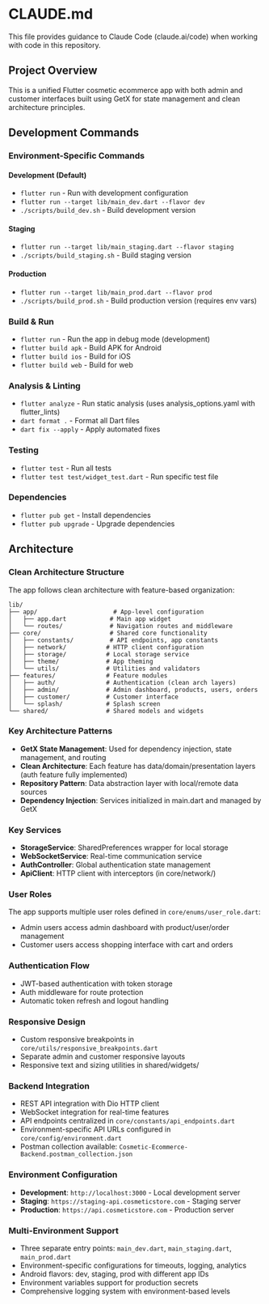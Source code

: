 # CLAUDE.md

This file provides guidance to Claude Code (claude.ai/code) when working with code in this repository.

## Project Overview
This is a unified Flutter cosmetic ecommerce app with both admin and customer interfaces built using GetX for state management and clean architecture principles.

## Development Commands

### Environment-Specific Commands

#### Development (Default)
- `flutter run` - Run with development configuration
- `flutter run --target lib/main_dev.dart --flavor dev`
- `./scripts/build_dev.sh` - Build development version

#### Staging
- `flutter run --target lib/main_staging.dart --flavor staging`
- `./scripts/build_staging.sh` - Build staging version

#### Production
- `flutter run --target lib/main_prod.dart --flavor prod`
- `./scripts/build_prod.sh` - Build production version (requires env vars)

### Build & Run
- `flutter run` - Run the app in debug mode (development)
- `flutter build apk` - Build APK for Android
- `flutter build ios` - Build for iOS
- `flutter build web` - Build for web

### Analysis & Linting
- `flutter analyze` - Run static analysis (uses analysis_options.yaml with flutter_lints)
- `dart format .` - Format all Dart files
- `dart fix --apply` - Apply automated fixes

### Testing
- `flutter test` - Run all tests
- `flutter test test/widget_test.dart` - Run specific test file

### Dependencies
- `flutter pub get` - Install dependencies
- `flutter pub upgrade` - Upgrade dependencies

## Architecture

### Clean Architecture Structure
The app follows clean architecture with feature-based organization:

```
lib/
├── app/                     # App-level configuration
│   ├── app.dart            # Main app widget
│   └── routes/             # Navigation routes and middleware
├── core/                   # Shared core functionality
│   ├── constants/          # API endpoints, app constants
│   ├── network/           # HTTP client configuration
│   ├── storage/           # Local storage service
│   ├── theme/             # App theming
│   └── utils/             # Utilities and validators
├── features/              # Feature modules
│   ├── auth/              # Authentication (clean arch layers)
│   ├── admin/             # Admin dashboard, products, users, orders
│   ├── customer/          # Customer interface
│   └── splash/            # Splash screen
└── shared/                # Shared models and widgets
```

### Key Architecture Patterns
- **GetX State Management**: Used for dependency injection, state management, and routing
- **Clean Architecture**: Each feature has data/domain/presentation layers (auth feature fully implemented)
- **Repository Pattern**: Data abstraction layer with local/remote data sources
- **Dependency Injection**: Services initialized in main.dart and managed by GetX

### Key Services
- **StorageService**: SharedPreferences wrapper for local storage
- **WebSocketService**: Real-time communication service
- **AuthController**: Global authentication state management
- **ApiClient**: HTTP client with interceptors (in core/network/)

### User Roles
The app supports multiple user roles defined in `core/enums/user_role.dart`:
- Admin users access admin dashboard with product/user/order management
- Customer users access shopping interface with cart and orders

### Authentication Flow
- JWT-based authentication with token storage
- Auth middleware for route protection
- Automatic token refresh and logout handling

### Responsive Design
- Custom responsive breakpoints in `core/utils/responsive_breakpoints.dart`
- Separate admin and customer responsive layouts
- Responsive text and sizing utilities in shared/widgets/

### Backend Integration
- REST API integration with Dio HTTP client
- WebSocket integration for real-time features
- API endpoints centralized in `core/constants/api_endpoints.dart`
- Environment-specific API URLs configured in `core/config/environment.dart`
- Postman collection available: `Cosmetic-Ecommerce-Backend.postman_collection.json`

### Environment Configuration
- **Development**: `http://localhost:3000` - Local development server
- **Staging**: `https://staging-api.cosmeticstore.com` - Staging server
- **Production**: `https://api.cosmeticstore.com` - Production server

### Multi-Environment Support
- Three separate entry points: `main_dev.dart`, `main_staging.dart`, `main_prod.dart`
- Environment-specific configurations for timeouts, logging, analytics
- Android flavors: dev, staging, prod with different app IDs
- Environment variables support for production secrets
- Comprehensive logging system with environment-based levels